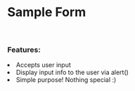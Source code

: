 <h1>Sample Form </h1>
<br>
<h3>Features:</h3>
<li>Accepts user input </li>
<li>Display input info to the user via alert() </li>
<li>Simple purpose! Nothing special :)</li>
